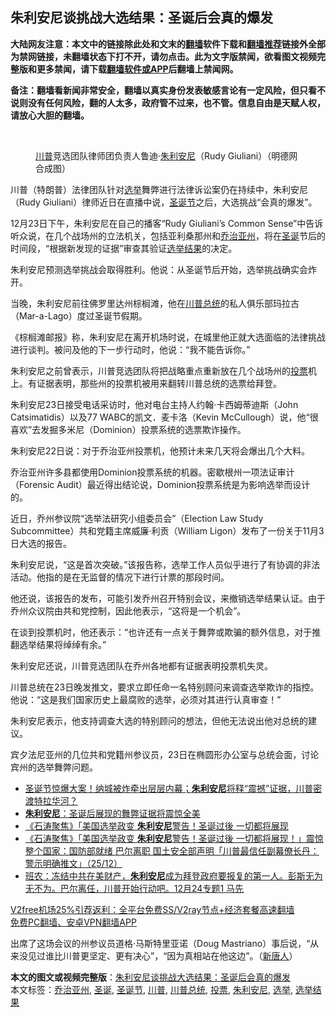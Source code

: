  <h2>朱利安尼谈挑战大选结果：圣诞后会真的爆发</h2> <p class="notice"><b>大陆网友注意：本文中的链接除此处和文末的<a href="https://github.com/bannedbook/fanqiang" >翻墙</a>软件下载和<a href="https://github.com/killgcd/justmysocks/blob/master/README.md">翻墙推荐</a>链接外全部为禁网链接，未翻墙状态下打不开，请勿点击。此为文字版禁闻，欲看图文视频完整版和更多禁闻，请下载<a href="https://github.com/bannedbook/fanqiang">翻墙软件或APP</a>后翻墙上禁闻网。</p><p>备注：翻墙看新闻非常安全，翻墙以真实身份发表敏感言论有一定风险，但只看不说则没有任何风险，翻的人太多，政府管不过来，也不管。信息自由是天赋人权，请放心大胆的翻墙。</b></p>  <div class="entry"> <br /> <figure><figcaption class="wp-caption-text"><a href="https://www.bannedbook.org/bnews/tag/%e5%b7%9d%e6%99%ae/" class="st_tag internal_tag" rel="tag" title="标签 川普 下的日志">川普</a>竞选团队律师团负责人鲁迪·<a href="https://www.bannedbook.org/bnews/tag/%e6%9c%b1%e5%88%a9%e5%ae%89%e5%b0%bc/" class="st_tag internal_tag" rel="tag" title="标签 朱利安尼 下的日志">朱利安尼</a>（Rudy Giuliani）（明德网合成图）</figcaption></figure> <p>川普（特朗普）法律团队针对<a href="https://www.bannedbook.org/bnews/tag/%e9%80%89%e4%b8%be/" class="st_tag internal_tag" rel="tag" title="标签 选举 下的日志">选举</a>舞弊进行法律诉讼案仍在持续中，朱利安尼（Rudy Giuliani）律师近日在直播中说，<a href="https://www.bannedbook.org/bnews/tag/%e5%9c%a3%e8%af%9e%e8%8a%82/" class="st_tag internal_tag" rel="tag" title="标签 圣诞节 下的日志">圣诞节</a>之后，大选挑战“会真的爆发”。</p> <p>12月23日下午，朱利安尼在自己的播客“Rudy Giuliani&#8217;s Common Sense”中告诉听众说，在几个战场州的立法机关，包括亚利桑那州和<a href="https://www.bannedbook.org/bnews/tag/%e4%b9%94%e6%b2%bb%e4%ba%9a%e5%b7%9e/" class="st_tag internal_tag" rel="tag" title="标签 乔治亚州 下的日志">乔治亚州</a>，将在<a href="https://www.bannedbook.org/bnews/tag/%E5%9C%A3%E8%AF%9E/" class="st_tag internal_tag" rel="tag" title="标签 圣诞 下的日志">圣诞</a>节后的时间段，“根据新发现的证据”审查其验证<a href="https://www.bannedbook.org/bnews/tag/%E9%80%89%E4%B8%BE%E7%BB%93%E6%9E%9C/" class="st_tag internal_tag" rel="tag" title="标签 选举结果 下的日志">选举结果</a>的决定。</p> <p>朱利安尼预测选举挑战会取得胜利。他说：从圣诞节后开始，选举挑战确实会炸开。</p> <p>当晚，朱利安尼前往佛罗里达州棕榈滩，他在<a href="https://www.bannedbook.org/bnews/tag/%E5%B7%9D%E6%99%AE%E6%80%BB%E7%BB%9F/" class="st_tag internal_tag" rel="tag" title="标签 川普总统 下的日志">川普总统</a>的私人俱乐部玛拉古（Mar-a-Lago）度过圣诞节假期。</p> <p>《棕榈滩邮报》称，朱利安尼在离开机场时说，在城里他正就大选面临的法律挑战进行谈判。被问及他的下一步行动时，他说：“我不能告诉你。”</p> <p>朱利安尼之前曾表示，川普竞选团队将把战略重点重新放在几个战场州的<a href="https://www.bannedbook.org/bnews/tag/%E6%8A%95%E7%A5%A8/" class="st_tag internal_tag" rel="tag" title="标签 投票 下的日志">投票</a>机上。有证据表明，那些州的投票机被用来翻转川普总统的选票给拜登。</p>  <p>朱利安尼23日接受电话采访时，他对电台主持人约翰·卡西姆蒂迪斯（John Catsimatidis）以及77 WABC的凯文．麦卡洛（Kevin McCullough）说，他“很喜欢”去发掘多米尼（Dominion）投票系统的选票欺诈操作。</p> <p>朱利安尼22日说：对于乔治亚州投票机，他预计未来几天将会爆出几个大料。</p> <p>乔治亚州许多县都使用Dominion投票系统的机器。密歇根州一项法证审计（Forensic Audit）最近得出结论说，Dominion投票系统是为影响选举而设计的。</p> <p>近日，乔州参议院“选举法研究小组委员会”（Election Law Study Subcommittee）共和党籍主席威廉·利贡（William Ligon）发布了一份关于11月3日大选的报告。</p> <p>朱利安尼说，“这是首次突破。”该报告称，选举工作人员似乎进行了有协调的非法活动。他指的是在无监督的情况下进行计票的那段时间。</p> <p>他还说，该报告的发布，可能引发乔州召开特别会议，来撤销选举结果认证。由于乔州众议院由共和党控制，因此他表示，“这将是一个机会”。</p>  <p>在谈到投票机时，他还表示：“也许还有一点关于舞弊或欺骗的额外信息，对于推翻选举结果将绰绰有余。”</p> <p>朱利安尼还说，川普竞选团队在乔州各地都有证据表明投票机失灵。</p> <p>川普总统在23日晚发推文，要求立即任命一名特别顾问来调查选举欺诈的指控。他说：“这是我们国家历史上最腐败的选举，必须对其进行认真审查！”</p> <p>朱利安尼表示，他支持调查大选的特别顾问的想法，但他无法说出他对总统的建议。</p> <p>宾夕法尼亚州的几位共和党籍州参议员，23日在椭圆形办公室与总统会面，讨论宾州的选举舞弊问题。</p> <ul class='op-related-articles' title='相关阅读'> <li><a href='https://www.bannedbook.org/bnews/bannedvideo/20201227/1455664.html' target='_blank'>圣诞节惊爆大案！纳城被炸牵出层层内幕；<b>朱利安尼</b>将释“震撼”证据，川普密渡特拉华河？</a></li> <li><a href='https://www.bannedbook.org/bnews/comments/20201227/1455615.html' target='_blank'><b>朱利安尼</b>：圣诞后展现的舞弊证据将震惊全美</a></li> <li><a href='https://www.bannedbook.org/bnews/taiwannews/20201226/1455499.html' target='_blank'>《石涛聚焦》「美国选举政变 <b>朱利安尼</b>警告！圣诞过後 一切都将展现</a></li> <li><a href='https://www.bannedbook.org/bnews/bannedvideo/20201226/1455281.html' target='_blank'>《石涛聚焦》「美国选举政变 <b>朱利安尼</b>警告！圣诞过後 一切都将展现！」震惊整个国家：国防部就绪 巴尔离职 国土安全部声明「川普最信任副幕僚长丹：警示明确推文」（25/12）</a></li> <li><a href='https://www.bannedbook.org/bnews/bannedvideo/20201225/1454984.html' target='_blank'>班农：冻结中共在美财产，<b>朱利安尼</b>成为拜登政府要报复的第一人。彭斯无为无不为。巴尔离任，川普开始行动吧。12月24专题1 马先</a></li> </ul> <p class="texttj"> <a href="https://github.com/bannedbook/fanqiang/wiki/V2ray%E6%9C%BA%E5%9C%BA" target="_blank">V2free机场25%引荐返利：全平台免费SS/V2ray节点+经济套餐高速翻墙</a><br/> <a href="https://github.com/bannedbook/fanqiang/wiki/%E7%A6%81%E9%97%BB%E7%BD%91%E5%AE%89%E5%8D%93%E7%BF%BB%E5%A2%99%E6%96%B0%E9%97%BBAPP" target="_blank">免费PC翻墙、安卓VPN翻墙APP</a></p><p>出席了这场会议的州参议员道格·马斯特里亚诺（Doug Mastriano）事后说，“从来没见过谁比川普更坚定、更有决心”，“因为真相站在他这边”。（<span class='wp_keywordlink_affiliate'><a href="https://www.ntdtv.com/" title="新唐人">新唐人</a></span>）</p> <a name='sharetosocial'></a>       <div><b>本文的图文或视频完整版</b>：<a href='https://www.bannedbook.org/bnews/comments/20201227/1455668.html'>朱利安尼谈挑战大选结果：圣诞后会真的爆发</a></div>  </div><!--END ENTRY--> <div class="postfooter"> <div>本文标签：<a href="https://www.bannedbook.org/bnews/tag/%e4%b9%94%e6%b2%bb%e4%ba%9a%e5%b7%9e/" rel="tag">乔治亚州</a>, <a href="https://www.bannedbook.org/bnews/tag/%E5%9C%A3%E8%AF%9E/" rel="tag">圣诞</a>, <a href="https://www.bannedbook.org/bnews/tag/%e5%9c%a3%e8%af%9e%e8%8a%82/" rel="tag">圣诞节</a>, <a href="https://www.bannedbook.org/bnews/tag/%e5%b7%9d%e6%99%ae/" rel="tag">川普</a>, <a href="https://www.bannedbook.org/bnews/tag/%E5%B7%9D%E6%99%AE%E6%80%BB%E7%BB%9F/" rel="tag">川普总统</a>, <a href="https://www.bannedbook.org/bnews/tag/%E6%8A%95%E7%A5%A8/" rel="tag">投票</a>, <a href="https://www.bannedbook.org/bnews/tag/%e6%9c%b1%e5%88%a9%e5%ae%89%e5%b0%bc/" rel="tag">朱利安尼</a>, <a href="https://www.bannedbook.org/bnews/tag/%e9%80%89%e4%b8%be/" rel="tag">选举</a>, <a href="https://www.bannedbook.org/bnews/tag/%E9%80%89%E4%B8%BE%E7%BB%93%E6%9E%9C/" rel="tag">选举结果</a></div>  </div><!--END POSTFOOTER--> 